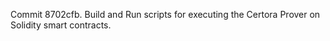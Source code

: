 Commit 8702cfb.                    Build and Run scripts for executing the Certora Prover on Solidity smart contracts.